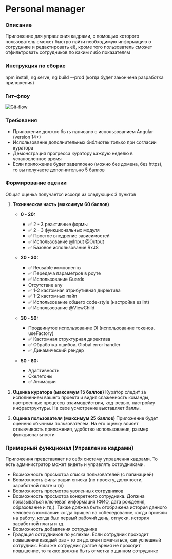 # Personal manager

### Описание
Приложение для управления кадрами, с помощью которого пользователь сможет быстро найти необходимую информацию о сотруднике и редактировать её,
кроме того пользователь сможет отфильтровать сотрудников по каким либо показателям

### Инструкция по сборке
npm install, 
ng serve, 
ng build --prod (когда будет закончена разработка приложения)


### Гит-флоу
<image src="./git-flow.jpg" alt="Git-flow"/>

### Требования

- Приложение должно быть написано с использованием Angular (version 14+)
- Использование дополнительных библиотек только при согласии куратора
- Демонстрация прогресса куратору каждую неделю в установленное время
- Если приложение будет задеплоено (можно без домена, без https), то вы получаете дополнительно 5 баллов




### Формирование оценки

Общая оценка получается исходя из следующих 3 пунктов

1. **Техническая часть (максимум 60 баллов)**

    * **0 - 20:**
        - :white_check_mark: 2 - 3 реактивные формы
        - :white_check_mark: 2 - 3 функциональных модуля
        - :white_check_mark: Простое внедрение зависимостей
        - :white_check_mark: Использование @Input @Output
        - :white_check_mark: Базовое использование RxJS

    * **20 - 30:**
        - :white_check_mark: Reusable компоненты
        - :white_check_mark: Передача параметров в роуте
        - :white_check_mark: Использование Guards
        - Отсутствие any
        - :white_check_mark: 1-2 кастомная атрибутивная директива
        - :white_check_mark: 1-2 кастомных пайп
        - :white_check_mark: Использование общего code-style (настройка eslint)
        - :white_check_mark: Использование @ViewChild

    * **30 - 50:**
        - Продвинутое использование DI (использование токенов, useFactory)
        - :white_check_mark: Кастомная структурная директива
        - :white_check_mark: Обработка ошибок. Global error handler
        - :white_check_mark: Динамический рендер

    * **50 - 60:**
        - Адаптивность
        - Скелетоны
        - :white_check_mark: Анимации


2. **Оценка куратора (максимум 15 баллов)**
Куратор следит за исполнением вашего проекта и видит слаженность команды, настроенные процессы взаимодействия, код-ревью, настройку инфраструктуры. На свое усмотрение выставляет баллы.


3. **Оценка пользователя (максимум 25 баллов)**
Приложение будет оценено обычным пользователем. На его оценку влияет отзывчивость приложения, удобство использования, размер функциональности




### Примерный функционал (Управление кадрами)

Приложения представляет из себя систему управления кадрами. То есть администратор может видеть и управлять сотрудниками.

- Возможность просмотра списка пользователей (с пагинацией)
- Возможность фильтрации списка (по проекту, должности, заработной плате и тд)
- Возможность просмотра уволенных сотрудников
- Возможность просмотра конкретного сотрудника. Должна показываться ключевая информация (ФИО, дата рождения, образование и тд.). Также должна быть отображена история данного человек в компании: когда пришел на собеседование, когда приняли на работу, когда был первый рабочий день, отпуски, история заработной платы и тд.
- Возможность добавления сотрудника
- Градация сотрудников по успехам. Если сотрудник проходит повышение каждый раз - то он должен помечаться, как успешный сотрудник. Если же сотрудник долгое время не проходит повышение, то также должна быть отметка о данном сотруднике



